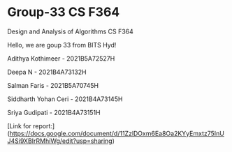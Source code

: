 # Group-33 CS F364
Design and Analysis of Algorithms
CS F364

Hello, we are goup 33 from BITS Hyd!  

Adithya Kothimeer - 2021B5A72527H  

Deepa N - 2021B4A73132H  

Salman Faris - 2021B5A70745H  

Siddharth Yohan Ceri - 2021B4A73145H  

Sriya Gudipati - 2021B4A73151H  

[Link for report:] (https://docs.google.com/document/d/11ZzlDOxm6Ea8Oa2KYyEmxtz75InUJ4Si9XBIrRMhiWg/edit?usp=sharing)
